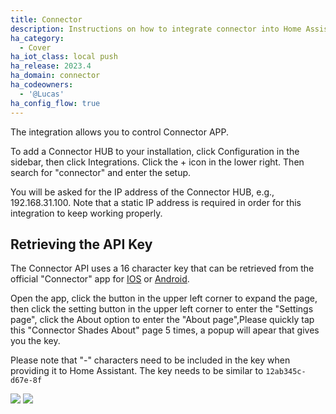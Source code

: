 ```yaml
---
title: Connector
description: Instructions on how to integrate connector into Home Assistant.
ha_category:
  - Cover
ha_iot_class: local push
ha_release: 2023.4
ha_domain: connector
ha_codeowners:
  - '@Lucas'
ha_config_flow: true
---
```


The integration allows you to control Connector APP.

To add a Connector HUB to your installation, click Configuration in the sidebar, then click Integrations. Click the + icon in the lower right. Then search for "connector" and enter the setup.

You will be asked for the IP address of the Connector HUB, e.g., 192.168.31.100. Note that a static IP address is required in order for this integration to keep working properly.

## Retrieving the API Key

The Connector API uses a 16 character key that can be retrieved from the official "Connector" app for [IOS](https://apps.apple.com/cn/app/connector/id1344058317) or [Android](https://play.google.com/store/apps/details?id=com.smarthome.app.connector).

Open the app, click the button in the upper left corner to expand the page, then click the setting button in the upper left corner to enter the "Settings page", click the About option to enter the "About page",Please quickly tap this "Connector Shades About" page 5 times, a popup will apear that gives you the key.

Please note that "-" characters need to be included in the key when providing it to Home Assistant. The key needs to be similar to `12ab345c-d67e-8f`

<p class='img'>
<img src='/images/integrations/connector/About_page.jpg' />
<img src='/images/integrations/connector/key.jpg' />
</p>
